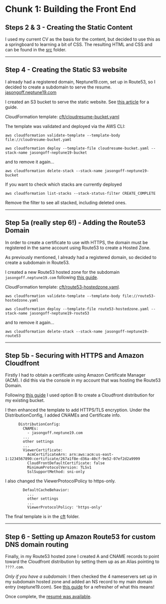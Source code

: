 # Chunk 1: Building the Front End
## Steps 2 & 3 - Creating the Static Content
I used my current CV as the basis for the content, but decided to use this as a springboard to learning a bit of CSS.  The resulting HTML and CSS and can be found in the [src](src) folder.

---
## Step 4 - Creating the Static S3 website
I already had a registered domain, Neptune19.com, set up in Route53, so I decided to create a subdomain to serve the resume. [jasongoff.neptune19.com](http://jasongoff.neptune19.com)

I created an S3 bucket to serve the static website.  See [this article](https://docs.aws.amazon.com/AmazonS3/latest/userguide/HostingWebsiteOnS3Setup.html) for a guide.

CloudFormation template: [cft/cloudresume-bucket.yaml](cft/cloudresume-bucket.yaml)

The template was validated and deployed via the AWS CLI:
```
aws cloudformation validate-template --template-body file://cloudresume-bucket.yaml

aws cloudformation deploy --template-file cloudresume-bucket.yaml --stack-name jasongoff-neptune19-bucket
```
and to remove it again...
```
aws cloudformation delete-stack --stack-name jasongoff-neptune19-bucket
```
If you want to check which stacks are currently deployed
```
aws cloudformation list-stacks --stack-status-filter CREATE_COMPLETE
```
Remove the filter to see all stacked, including deleted ones.

---
## Step 5a (really step 6!) - Adding the Route53 Domain
In order to create a certificate to use with HTTPS, the domain must be registered in the same account using Route53 to create a Hosted Zone.

As previously mentioned, I already had a registered domain, so decided to create a subdomain in Route53.

I created a new Route53 hosted zone for the subdomain `jasongoff.neptune19.com` following [this guide](https://aws.amazon.com/premiumsupport/knowledge-center/create-subdomain-route-53/).

CloudFormation template: [cft/route53-hostedzone.yaml](cft/route53-hostedzone.yaml).

```
aws cloudformation validate-template --template-body file://route53-hostedzone.yaml

aws cloudformation deploy --template-file route53-hostedzone.yaml --stack-name jasongoff-neptune19-route53
```
and to remove it again...
```
aws cloudformation delete-stack --stack-name jasongoff-neptune19-route53
```

---
## Step 5b - Securing with HTTPS and Amazon Cloudfront
Firstly I had to obtain a certificate using Amazon Certificate Manager (ACM).  I did this via the console in my account that was hosting the Route53 Domain. 

Following [this guide](https://aws.amazon.com/blogs/networking-and-content-delivery/amazon-s3-amazon-cloudfront-a-match-made-in-the-cloud/) I used option B to create a Cloudfront distribution for my existing bucket. 

I then enhanced the template to add HTTPS/TLS encryption.  Under the DistributionConfig, I added CNAMEs and Certificate info.
```
      DistributionConfig:
        CNAMEs:
          - jasongoff.neptune19.com
        ...
        other settings
        ...
        ViewerCertificate:
          AcmCertificateArn: arn:aws:acm:us-east-1:1234567890:certificate/267a1f8e-d36a-40cf-9e52-07ef2d2a9999
          CloudFrontDefaultCertificate: false
          MinimumProtocolVersion: TLSv1
          SslSupportMethod: sni-only          
```
I also changed the ViewerProtocolPolicy to https-only.
```
        DefaultCacheBehavior:
          ...
          other settings
          ...
          ViewerProtocolPolicy: 'https-only'
```
The final template is in the [cft](cft/) folder.

---
## Step 6 - Setting up Amazon Route53 for custom DNS domain routing

Finally, in my Route53 hosted zone I created A and CNAME records to point toward the Cloudfront distribution by setting them up as an Alias pointing to `????.com`.

_Only if you have a subdomain:_
I then checked the 4 nameservers set up in my subdomain hosted zone and added an NS record to my main domain entry (neptune19.com).  See [this guide](https://aws.amazon.com/premiumsupport/knowledge-center/create-subdomain-route-53/) for a refresher of what this means!

Once complete, the [resumé was available](https://jasongoff.neptune19.com/).
